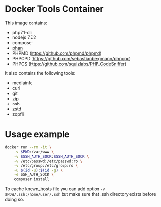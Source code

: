 # Docker Tools Container

This image contains:
+ php7.1-cli
+ nodejs 7.7.2
+ composer
+ [phan](https://github.com/etsy/phan)
+ PHPMD (https://github.com/phpmd/phpmd)
+ PHPCPD (https://github.com/sebastianbergmann/phpcpd)
+ PHPCS (https://github.com/squizlabs/PHP_CodeSniffer)

It also contains the following tools:
+ mediainfo
+ curl
+ git
+ zip
+ ssh
+ zstd
+ zopfli

# Usage example

```bash
docker run --rm -it \
    -v $PWD:/var/www \
    -v $SSH_AUTH_SOCK:$SSH_AUTH_SOCK \
    -v /etc/passwd:/etc/passwd:ro \
    -v /etc/group:/etc/group:ro \
    -u $(id -u):$(id -g) \
    -e SSH_AUTH_SOCK \
    composer install
```

To cache known_hosts file you can add option `-v $PDW/.ssh:/home/user/.ssh` but make sure that .ssh directory
exists before doing so.
